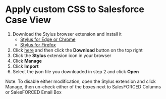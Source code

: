 # Apply custom CSS to Salesforce Case View  
1. Download the Stylus browser extension and install it
   - [Stylus for Edge or Chrome](https://chromewebstore.google.com/detail/stylus/clngdbkpkpeebahjckkjfobafhncgmne?hl=en)
   - [Stylus for Firefox](https://addons.mozilla.org/en-US/firefox/addon/styl-us/)
2. Click [here](SalesFORCED_stylus.json) and then click the **Download** button on the top right
3. Click the **Stylus** extension icon in your browser
4. Click **Manage**
5. Click **Import**
6. Select the json file you downloaded in step 2 and click **Open**

Note: To disable either modification, open the Stylus extension and click Manage, then un-check either of the boxes next to SalesFORCED Columns or SalesFORCED Email Box